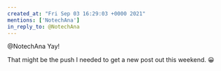 ```yaml
---
created_at: "Fri Sep 03 16:29:03 +0000 2021"
mentions: ['NotechAna']
in_reply_to: @NotechAna
---
```


@NotechAna Yay! 

That might be the push I needed to get a new post out this weekend. 😀